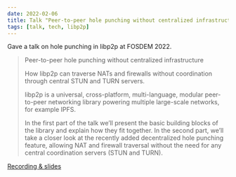 ```yaml
---
date: 2022-02-06
title: Talk "Peer-to-peer hole punching without centralized infrastructure" @FOSDEM
tags: [talk, tech, libp2p]
---
```


Gave a talk on hole punching in libp2p at FOSDEM 2022.

> Peer-to-peer hole punching without centralized infrastructure
>
> How libp2p can traverse NATs and firewalls without coordination through
> central STUN and TURN servers.
>
> libp2p is a universal, cross-platform, multi-language, modular peer-to-peer
> networking library powering multiple large-scale networks, for example IPFS.
>
> In the first part of the talk we’ll present the basic building blocks of the
> library and explain how they fit together. In the second part, we’ll take a
> closer look at the recently added decentralized hole punching feature,
> allowing NAT and firewall traversal without the need for any central
> coordination servers (STUN and TURN).

[Recording &
slides](https://fosdem.org/2022/schedule/event/peer_to_peer_hole_punching_without_centralized_infrastructure/)
